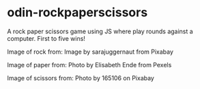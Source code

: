 # odin-rockpaperscissors

A rock paper scissors game using JS where play rounds against a computer.  First to five wins! 

Image of rock from: Image by sarajuggernaut from Pixabay

Image of paper from: Photo by Elisabeth Ende from Pexels

Image of scissors from: Photo by 165106 on Pixabay